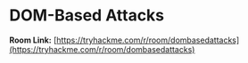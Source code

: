 # DOM-Based Attacks

**Room Link:** [https://tryhackme.com/r/room/dombasedattacks](https://tryhackme.com/r/room/dombasedattacks)

